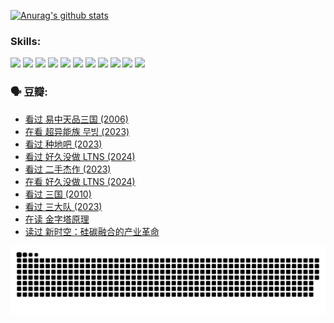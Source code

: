 
[![Anurag's github stats](https://github-readme-stats.vercel.app/api?username=w940853815)](https://github.com/anuraghazra/github-readme-stats)

### Skills:

<code><img height="32" src="https://cdn.jsdelivr.net/npm/simple-icons@v5/icons/python.svg"></code>
<code><img height="32" src="https://cdn.jsdelivr.net/npm/simple-icons@v5/icons/javascript.svg"></code>
<code><img height="32" src="https://cdn.jsdelivr.net/npm/simple-icons@v5/icons/django.svg"></code>
<code><img height="32" src="https://cdn.jsdelivr.net/npm/simple-icons@v5/icons/flask.svg"></code>
<code><img height="32" src="https://cdn.jsdelivr.net/npm/simple-icons@v5/icons/vuetify.svg"></code>
<code><img height="32" src="https://cdn.jsdelivr.net/npm/simple-icons@v5/icons/git.svg"></code>
<code><img height="32" src="https://cdn.jsdelivr.net/npm/simple-icons@v5/icons/docker.svg"></code>
<code><img height="32" src="https://cdn.jsdelivr.net/npm/simple-icons@v5/icons/postgresql.svg"></code>
<code><img height="32" src="https://cdn.jsdelivr.net/npm/simple-icons@v5/icons/elasticsearch.svg"></code>
<code><img height="32" src="https://cdn.jsdelivr.net/npm/simple-icons@v5/icons/macos.svg"></code>
<code><img height="32" src="https://cdn.jsdelivr.net/npm/simple-icons@v5/icons/linux.svg"></code>

### 🗣 豆瓣:

<!-- DOUBAN-ACTIVITIES:START -->
- [看过 易中天品三国‎ (2006)](https://www.douban.com/people/136069238/status/4529910812/?_i=08736044)
- [在看 超异能族 무빙‎ (2023)](https://www.douban.com/people/136069238/status/4527291077/?_i=08736044)
- [看过 种地吧‎ (2023)](https://www.douban.com/people/136069238/status/4527289637/?_i=08736044)
- [看过 好久没做 LTNS‎ (2024)](https://www.douban.com/people/136069238/status/4527289515/?_i=08736044)
- [看过 二手杰作‎ (2023)](https://www.douban.com/people/136069238/status/4522502716/?_i=08736044)
- [在看 好久没做 LTNS‎ (2024)](https://www.douban.com/people/136069238/status/4521969883/?_i=08736044)
- [看过 三国‎ (2010)](https://www.douban.com/people/136069238/status/4521634661/?_i=08736044)
- [看过 三大队‎ (2023)](https://www.douban.com/people/136069238/status/4510323325/?_i=08736044)
- [在读 金字塔原理](https://www.douban.com/people/136069238/status/4507497587/?_i=08736044)
- [读过 新时空：硅碳融合的产业革命](https://www.douban.com/people/136069238/status/4506659177/?_i=08736044)
<!-- DOUBAN-ACTIVITIES:END -->


![Snake animation](https://raw.githubusercontent.com/w940853815/w940853815/output/github-contribution-grid-snake.svg)

<!--
**w940853815/w940853815** is a ✨ _special_ ✨ repository because its `README.md` (this file) appears on your GitHub profile.

Here are some ideas to get you started:

- 🔭 I’m currently working on ...
- 🌱 I’m currently learning ...
- 👯 I’m looking to collaborate on ...
- 🤔 I’m looking for help with ...
- 💬 Ask me about ...
- 📫 How to reach me: ...
- 😄 Pronouns: ...
- ⚡ Fun fact: ...
-->
